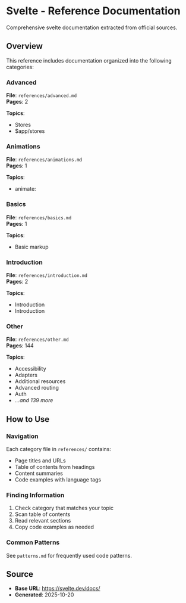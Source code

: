 # Svelte - Reference Documentation

Comprehensive svelte documentation extracted from official sources.

## Overview

This reference includes documentation organized into the following categories:

### Advanced

**File**: `references/advanced.md`  
**Pages**: 2

**Topics**:
- Stores
- $app/stores

### Animations

**File**: `references/animations.md`  
**Pages**: 1

**Topics**:
- animate:

### Basics

**File**: `references/basics.md`  
**Pages**: 1

**Topics**:
- Basic markup

### Introduction

**File**: `references/introduction.md`  
**Pages**: 2

**Topics**:
- Introduction
- Introduction

### Other

**File**: `references/other.md`  
**Pages**: 144

**Topics**:
- Accessibility
- Adapters
- Additional resources
- Advanced routing
- Auth
- *...and 139 more*


## How to Use

### Navigation
Each category file in `references/` contains:
- Page titles and URLs
- Table of contents from headings
- Content summaries
- Code examples with language tags

### Finding Information
1. Check category that matches your topic
2. Scan table of contents
3. Read relevant sections
4. Copy code examples as needed

### Common Patterns
See `patterns.md` for frequently used code patterns.

## Source

- **Base URL**: https://svelte.dev/docs/
- **Generated**: 2025-10-20
